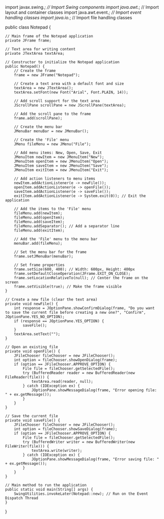 import javax.swing.*;  // Import Swing components
import java.awt.*;    // Import layout and container classes
import java.awt.event.*; // Import event handling classes
import java.io.*;     // Import file handling classes

public class Notepad {

    // Main frame of the Notepad application
    private JFrame frame;

    // Text area for writing content
    private JTextArea textArea;

    // Constructor to initialize the Notepad application
    public Notepad() {
        // Create the frame
        frame = new JFrame("Notepad");

        // Create a text area with a default font and size
        textArea = new JTextArea();
        textArea.setFont(new Font("Arial", Font.PLAIN, 14));

        // Add scroll support for the text area
        JScrollPane scrollPane = new JScrollPane(textArea);

        // Add the scroll pane to the frame
        frame.add(scrollPane);

        // Create the menu bar
        JMenuBar menuBar = new JMenuBar();

        // Create the 'File' menu
        JMenu fileMenu = new JMenu("File");
        
        // Add menu items: New, Open, Save, Exit
        JMenuItem newItem = new JMenuItem("New");
        JMenuItem openItem = new JMenuItem("Open");
        JMenuItem saveItem = new JMenuItem("Save");
        JMenuItem exitItem = new JMenuItem("Exit");

        // Add action listeners to menu items
        newItem.addActionListener(e -> newFile());
        openItem.addActionListener(e -> openFile());
        saveItem.addActionListener(e -> saveFile());
        exitItem.addActionListener(e -> System.exit(0)); // Exit the application

        // Add the items to the 'File' menu
        fileMenu.add(newItem);
        fileMenu.add(openItem);
        fileMenu.add(saveItem);
        fileMenu.addSeparator(); // Add a separator line
        fileMenu.add(exitItem);

        // Add the 'File' menu to the menu bar
        menuBar.add(fileMenu);

        // Set the menu bar for the frame
        frame.setJMenuBar(menuBar);

        // Set frame properties
        frame.setSize(600, 400); // Width: 600px, Height: 400px
        frame.setDefaultCloseOperation(JFrame.EXIT_ON_CLOSE);
        frame.setLocationRelativeTo(null); // Center the frame on the screen
        frame.setVisible(true); // Make the frame visible
    }

    // Create a new file (clear the text area)
    private void newFile() {
        int response = JOptionPane.showConfirmDialog(frame, "Do you want to save the current file before creating a new one?", "Confirm", JOptionPane.YES_NO_OPTION);
        if (response == JOptionPane.YES_OPTION) {
            saveFile();
        }
        textArea.setText("");
    }

    // Open an existing file
    private void openFile() {
        JFileChooser fileChooser = new JFileChooser();
        int option = fileChooser.showOpenDialog(frame);
        if (option == JFileChooser.APPROVE_OPTION) {
            File file = fileChooser.getSelectedFile();
            try (BufferedReader reader = new BufferedReader(new FileReader(file))) {
                textArea.read(reader, null);
            } catch (IOException ex) {
                JOptionPane.showMessageDialog(frame, "Error opening file: " + ex.getMessage());
            }
        }
    }

    // Save the current file
    private void saveFile() {
        JFileChooser fileChooser = new JFileChooser();
        int option = fileChooser.showSaveDialog(frame);
        if (option == JFileChooser.APPROVE_OPTION) {
            File file = fileChooser.getSelectedFile();
            try (BufferedWriter writer = new BufferedWriter(new FileWriter(file))) {
                textArea.write(writer);
            } catch (IOException ex) {
                JOptionPane.showMessageDialog(frame, "Error saving file: " + ex.getMessage());
            }
        }
    }

    // Main method to run the application
    public static void main(String[] args) {
        SwingUtilities.invokeLater(Notepad::new); // Run on the Event Dispatch Thread
    }
}
